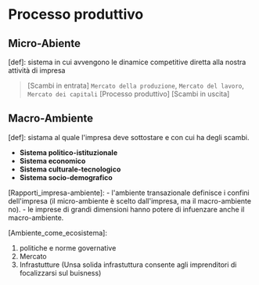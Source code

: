  
 # Processo produttivo

 ## Micro-Abiente
  [def]: sistema in cui avvengono le dinamice competitive diretta alla nostra attività di impresa

  > [Scambi in entrata]     `Mercato della produzione`, `Mercato del lavoro`, `Mercato dei capitali`
  > [Processo produttivo] 
  > [Scambi in uscita]
    

 ## Macro-Ambiente
  [def]: sistama al quale l'impresa deve sottostare e con cui ha degli scambi.

  - **Sistema politico-istituzionale**
  - **Sistema economico**
  - **Sistema culturale-tecnologico**
  - **Sistema socio-demografico**

  [Rapporti_impresa-ambiente]:
    - l'ambiente transazionale definisce i confini dell'impresa (il micro-ambiente è scelto dall'impresa, ma il macro-ambiente no).
    - le imprese di grandi dimensioni hanno potere di infuenzare anche il macro-ambiente.
  
  [Ambiente_come_ecosistema]:
   1. politiche e norme governative
   2. Mercato
   3. Infrastutture
    (Unsa solida infrastuttura consente agli imprenditori di focalizzarsi sul buisness)
    
